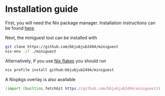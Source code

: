 # Installation guide
First, you will need the Nix package manager.  Installation instructions can be
found [here](https://nixos.org/manual/nix/stable#chap-installation).

Next, the miniguest tool can be installed with
```sh
git clone https://github.com/bbjubjub2494/miniguest
nix-env -if ./miniguest
```

Alternatively, if you use [Nix flakes](https://nixos.wiki/wiki/Flakes) you
should run
```sh
nix profile install github:bbjubjub2494/miniguest
```

A Nixpkgs overlay is also available
```nix
(import (builtins.fetchGit https://github.com/bbjubjub2494/miniguest)).overlay
```
